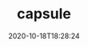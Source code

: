 ---
date: '2020-10-18T18:28:24'
draft: false
metadata:
  description: Kubernetes multi-tenant Operator
  homepage: ''
  name: capsule
  owner:
    github_url: https://github.com/clastix
    login: clastix
    name: Clastix Labs
    url: clastix.io
  url: https://github.com/clastix/capsule
tags:
- k8s
title: capsule
type: tool
---